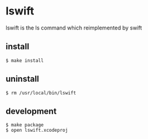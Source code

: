 # lswift
lswift is the ls command which reimplemented by swift

## install
```
$ make install
```

## uninstall
```
$ rm /usr/local/bin/lswift
```

## development
```
$ make package
$ open lswift.xcodeproj
```
